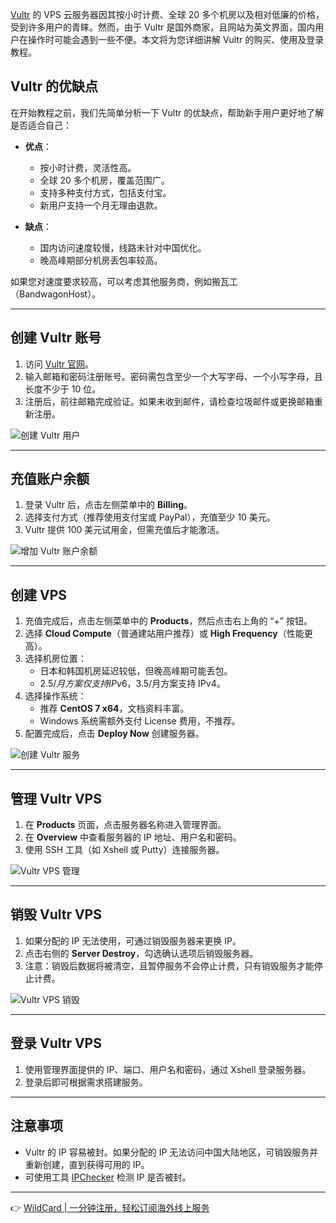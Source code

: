 [Vultr](https://bit.ly/bewildcard) 的 VPS 云服务器因其按小时计费、全球 20 多个机房以及相对低廉的价格，受到许多用户的青睐。然而，由于 Vultr 是国外商家，且网站为英文界面，国内用户在操作时可能会遇到一些不便。本文将为您详细讲解 Vultr 的购买、使用及登录教程。

## Vultr 的优缺点

在开始教程之前，我们先简单分析一下 Vultr 的优缺点，帮助新手用户更好地了解是否适合自己：

- **优点**：
  - 按小时计费，灵活性高。
  - 全球 20 多个机房，覆盖范围广。
  - 支持多种支付方式，包括支付宝。
  - 新用户支持一个月无理由退款。

- **缺点**：
  - 国内访问速度较慢，线路未针对中国优化。
  - 晚高峰期部分机房丢包率较高。

如果您对速度要求较高，可以考虑其他服务商，例如搬瓦工（BandwagonHost）。

---

## 创建 Vultr 账号

1. 访问 [Vultr 官网](https://bit.ly/bewildcard)。
2. 输入邮箱和密码注册账号。密码需包含至少一个大写字母、一个小写字母，且长度不少于 10 位。
3. 注册后，前往邮箱完成验证。如果未收到邮件，请检查垃圾邮件或更换邮箱重新注册。

![创建 Vultr 用户](https://zhidao91.oss-cn-shanghai.aliyuncs.com/Content/2022/2022-11-28/1.jpg)

---

## 充值账户余额

1. 登录 Vultr 后，点击左侧菜单中的 **Billing**。
2. 选择支付方式（推荐使用支付宝或 PayPal），充值至少 10 美元。
3. Vultr 提供 100 美元试用金，但需充值后才能激活。

![增加 Vultr 账户余额](https://zhidao91.oss-cn-shanghai.aliyuncs.com/Content/2022/2022-11-28/2.jpg)

---

## 创建 VPS

1. 充值完成后，点击左侧菜单中的 **Products**，然后点击右上角的 “+” 按钮。
2. 选择 **Cloud Compute**（普通建站用户推荐）或 **High Frequency**（性能更高）。
3. 选择机房位置：
   - 日本和韩国机房延迟较低，但晚高峰期可能丢包。
   - $2.5/月方案仅支持 IPv6，$3.5/月方案支持 IPv4。
4. 选择操作系统：
   - 推荐 **CentOS 7 x64**，文档资料丰富。
   - Windows 系统需额外支付 License 费用，不推荐。
5. 配置完成后，点击 **Deploy Now** 创建服务器。

![创建 Vultr 服务](https://zhidao91.oss-cn-shanghai.aliyuncs.com/Content/2022/2022-11-28/3.jpg)

---

## 管理 Vultr VPS

1. 在 **Products** 页面，点击服务器名称进入管理界面。
2. 在 **Overview** 中查看服务器的 IP 地址、用户名和密码。
3. 使用 SSH 工具（如 Xshell 或 Putty）连接服务器。

![Vultr VPS 管理](https://zhidao91.oss-cn-shanghai.aliyuncs.com/Content/2022/2022-11-28/10.jpg)

---

## 销毁 Vultr VPS

1. 如果分配的 IP 无法使用，可通过销毁服务器来更换 IP。
2. 点击右侧的 **Server Destroy**，勾选确认选项后销毁服务器。
3. 注意：销毁后数据将被清空，且暂停服务不会停止计费，只有销毁服务才能停止计费。

![Vultr VPS 销毁](https://zhidao91.oss-cn-shanghai.aliyuncs.com/Content/2022/2022-11-28/11.jpg)

---

## 登录 Vultr VPS

1. 使用管理界面提供的 IP、端口、用户名和密码，通过 Xshell 登录服务器。
2. 登录后即可根据需求搭建服务。

---

## 注意事项

- Vultr 的 IP 容易被封。如果分配的 IP 无法访问中国大陆地区，可销毁服务并重新创建，直到获得可用的 IP。
- 可使用工具 [IPChecker](https://bit.ly/bewildcard) 检测 IP 是否被封。

---

👉 [WildCard | 一分钟注册，轻松订阅海外线上服务](https://bit.ly/bewildcard)